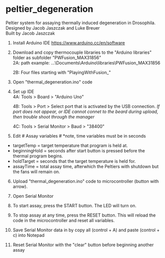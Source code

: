 # peltier_degeneration
Peltier system for assaying thermally induced degeneration in Drosophila.  
Designed by Jacob Jaszczak and Luke Breuer  
Built by Jacob Jaszczak

1) Install Arduino IDE 
https://www.arduino.cc/en/software

2) Download and copy thermocouple libraries to the "Arduino libraries" folder as subfolder "PWFusion_MAX31856"  
	2A: path example: ...\Documents\Arduino\libraries\PWFusion_MAX31856
	
	2B: Four files starting with "PlayingWithFusion_"

3) Open "thermal_degeneration.ino" code

4) Set up IDE  
	4A: Tools > Board > "Arduino Uno"
	
	4B: Tools > Port > Select port that is activated by the USB connection.
						*If port does not appear, or IDE cannot connet to the beard during upload, then trouble shoot through the manager*

	4C: Tools > Serial Monitor > Baud > "38400"

5) Edit # Assay variables # *note, time variables must be in seconds
  - targetTemp = target temperature that program is held at. 
  - beginningHold = seconds after start button is pressed before the thermal program begins.
  - holdTarget = seconds that the target temperature is held for.
  - assayTime = total assay time, afterwhich the Peltiers with shutdown but the fans will remain on. 
  
6) Upload "thermal_degeneration.ino" code to microcontroller (button with arrow). 

7) Open Serial Monitor

8) To start assay, press the START button. The LED will turn on. 

9) To stop assay at any time, press the RESET button. This will reload the code in the microcontroller and reset all variables. 

10) Save Serial Monitor data in by copy all (control + A) and paste (control + c) into Notepad 

11) Reset Serial Monitor with the "clear" button before beginning another assay 
